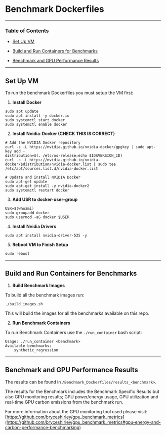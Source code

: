 # Benchmark Dockerfiles

-----------
### Table of Contents
* [Set Up VM](https://github.com/bryceshirley/Benchmark_Dockerfiles?tab=readme-ov-file#set-up-vm)

* [Build and Run Containers for Benchmarks](https://github.com/bryceshirley/Benchmark_Dockerfiles?tab=readme-ov-file#build-and-run-containers-for-benchmarks)

* [Benchmark and GPU Performance Results](https://github.com/bryceshirley/Benchmark_Dockerfiles?tab=readme-ov-file#benchmark-and-gpu-performance-results)

-----------

## Set Up VM

To run the benchmark Dockerfiles you must setup the VM first:

1. **Install Docker**

```
sudo apt update
sudo apt install -y docker.io
sudo systemctl start docker
sudo systemctl enable docker
```

2. **Install Nvidia-Docker (CHECK THIS IS CORRECT)**

```
# Add the NVIDIA Docker repository
curl -s -L https://nvidia.github.io/nvidia-docker/gpgkey | sudo apt-key add -
distribution=$(. /etc/os-release;echo $ID$VERSION_ID)
curl -s -L https://nvidia.github.io/nvidia-docker/$distribution/nvidia-docker.list | sudo tee /etc/apt/sources.list.d/nvidia-docker.list

# Update and install NVIDIA Docker
sudo apt-get update
sudo apt-get install -y nvidia-docker2
sudo systemctl restart docker
```

3. **Add USR to docker-user-group**

```
USR=$(whoami)
sudo groupadd docker
sudo usermod -aG docker $USER
```

4. **Install Nvidia Drivers**

```
sudo apt install nvidia-driver-535 -y
```

5. **Reboot VM to Finish Setup**

```
sudo reboot
```

-----------

## Build and Run Containers for Benchmarks

1. **Build Benchmark Images**

To build all the benchmark images run:
```
./build_images.sh
```
This will build the images for all the benchmarks available on this repo.

2. **Run Benchmark Containers**

To run Benchmark Containers use the ``./run_container`` bash script:

```
Usage: ./run_container <benchmark>
Available benchmarks:
    synthetic_regression 
```

-----------

## Benchmark and GPU Performance Results

The results can be found in ``/Benchmark_Dockerfiles/results_<benchmark>``.

The results for the Benchmark includes the Benchmark Specific Results but also
GPU monitoring results; GPU power/energy usage, GPU utilization and real-time
GPU carbon emissions from the benchmark run.

For more information about the GPU monitoring tool used please visit:
[https://github.com/bryceshirley/gpu_benchmark_metrics](https://github.com/bryceshirley/gpu_benchmark_metrics#gpu-energy-and-carbon-performance-benchmarking)
